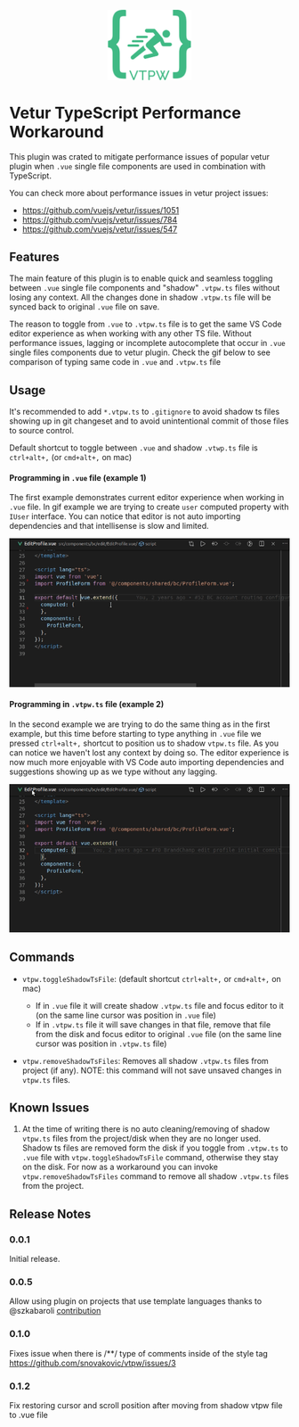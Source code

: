 <p align="center">
  <img
       src="https://raw.githubusercontent.com/snovakovic/vtpw/master/logo.png"
       alt="logo"
       width="150"
   />
</p>

# **V**etur **T**ypeScript **P**erformance **W**orkaround

This plugin was crated to mitigate performance issues of popular vetur plugin when `.vue` single file components are used in combination with TypeScript.

You can check more about performance issues in vetur project issues:

* https://github.com/vuejs/vetur/issues/1051
* https://github.com/vuejs/vetur/issues/784
* https://github.com/vuejs/vetur/issues/547

## Features

The main feature of this plugin is to enable quick and seamless toggling between `.vue` single file components and "shadow" `.vtpw.ts` files without losing any context. All the changes done in shadow `.vtpw.ts` file will be synced back to original `.vue` file on save.

The reason to toggle from `.vue` to `.vtpw.ts` file is to get the same VS Code editor experience as when working with any other TS file. Without performance issues, lagging or incomplete autocomplete that occur in `.vue` single files components due to vetur plugin. Check the gif below to see comparison of typing same code in `.vue` and `.vtpw.ts` file

## Usage

It's recommended to add `*.vtpw.ts` to `.gitignore` to avoid shadow ts files showing up in git changeset and to avoid unintentional commit of those files to source control.

Default shortcut to toggle between `.vue` and shadow `.vtwp.ts` file is `ctrl+alt+,` (or `cmd+alt+,` on mac)

#### Programming in `.vue` file (example 1)

The first example demonstrates current editor experience when working in `.vue` file. In gif example we are trying to create `user` computed property with `IUser` interface. You can notice that editor is not auto importing dependencies and that intellisense is slow and limited.

![preview](https://raw.githubusercontent.com/snovakovic/vtpw/master/vue-example.gif)

#### Programming in `.vtpw.ts` file (example 2)

In the second example we are trying to do the same thing as in the first example, but this time before starting to type anything in `.vue` file we pressed `ctrl+alt+,` shortcut to position us to shadow `vtpw.ts` file. As you can notice we haven't lost any context by doing so. The editor experience is now much more enjoyable with VS Code auto importing dependencies and suggestions showing up as we type without any lagging.

![preview](https://raw.githubusercontent.com/snovakovic/vtpw/master/vtpw-example.gif)


## Commands

* `vtpw.toggleShadowTsFile`: (default shortcut `ctrl+alt+,` or `cmd+alt+,` on mac)
  * If in `.vue` file it will create shadow `.vtpw.ts` file and focus editor to it (on the same line cursor was position in `.vue` file)
  * If in `.vtpw.ts` file it will save changes in that file, remove that file from the disk and focus editor to original `.vue` file (on the same line cursor was position in `.vtpw.ts` file)

* `vtpw.removeShadowTsFiles`: Removes all shadow `.vtpw.ts` files from project (if any). NOTE: this command will not save unsaved changes in `vtpw.ts` files.

## Known Issues

1) At the time of writing there is no auto cleaning/removing of shadow `vtpw.ts` files from the project/disk when they are no longer used. Shadow ts files are removed form the disk if you toggle from `.vtpw.ts` to `.vue` file with `vtpw.toggleShadowTsFile` command, otherwise they stay on the disk. For now as a workaround you can invoke `vtpw.removeShadowTsFiles` command to remove all shadow `.vtpw.ts` files from the project.

## Release Notes

### 0.0.1

Initial release.

### 0.0.5

Allow using plugin on projects that use template languages thanks to @szkabaroli [contribution](https://github.com/snovakovic/vtpw/pull/2)

### 0.1.0

Fixes issue when there is /**/ type of comments inside of the style tag
https://github.com/snovakovic/vtpw/issues/3

### 0.1.2

Fix restoring cursor and scroll position after moving from shadow vtpw file to .vue file
